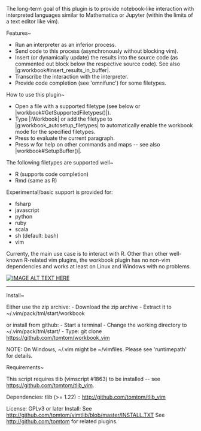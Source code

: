 The long-term goal of this plugin is to provide notebook-like interaction with 
interpreted languages similar to Mathematica or Jupyter (within the limits 
of a text editor like vim).

Features~
- Run an interpreter as an inferior process.
- Send code to this process (asynchronously without blocking vim).
- Insert (or dynamically update) the results into the source code (as 
  commented out block below the respective source code). See also 
  |g:workbook#insert_results_in_buffer|.
- Transcribe the interaction with the interpreter.
- Provide code completion (see 'omnifunc') for some filetypes.

How to use this plugin~
- Open a file with a supported filetype (see below or 
  |workbook#GetSupportedFiletypes()|).
- Type |:Workbook| or add the filetype to |g:workbook_autosetup_filetypes| to 
  automatically enable the workbook mode for the specified filetypes.
- Press <c-cr> to evaluate the current paragraph.
- Press <localleader>w<F1> for help on other commands and maps -- see also 
  |workbook#SetupBuffer()|.

The following filetypes are supported well~
- R (supports code completion)
- Rmd (same as R)

Experimental/basic support is provided for:
- fsharp
- javascript
- python
- ruby
- scala
- sh (default: bash)
- vim

Currenty, the main use case is to interact with R. Other than other 
well-known R-related vim plugins, the workbook plugin has no non-vim 
dependencies and works at least on Linux and Windows with no problems.

[![IMAGE ALT TEXT HERE](https://img.youtube.com/vi/hY_kNRKWIH0/0.jpg)](https://www.youtube.com/watch?v=hY_kNRKWIH0)


-----------------------------------------------------------------------
Install~

Either use the zip archive:
    - Download the zip archive
    - Extract it to ~/.vim/pack/tml/start/workbook

or install from github:
    - Start a terminal
    - Change the working directory to ~/.vim/pack/tml/start/
    - Type: git clone https://github.com/tomtom/workbook_vim

NOTE: On Windows, ~/.vim might be ~/vimfiles. Please see 'runtimepath' for 
details.


Requirements~

This script requires tlib (vimscript #1863) to be installed -- see 
https://github.com/tomtom/tlib_vim.




Dependencies:
  tlib (>= 1.22) :: http://github.com/tomtom/tlib_vim

License: GPLv3 or later
Install: See http://github.com/tomtom/vimtlib/blob/master/INSTALL.TXT
See http://github.com/tomtom for related plugins.

